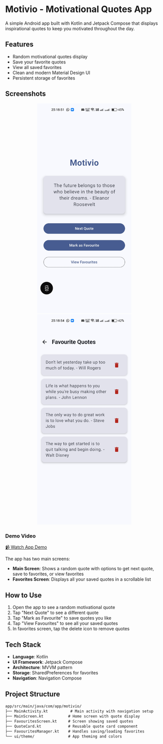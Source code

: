# Motivio - Motivational Quotes App

A simple Android app built with Kotlin and Jetpack Compose that displays inspirational quotes to keep you motivated throughout the day.

## Features

- Random motivational quotes display
- Save your favorite quotes
- View all saved favorites
- Clean and modern Material Design UI
- Persistent storage of favorites

## Screenshots

<div align="center">
  <img src="assests/ss1.jpg" width="300" alt="Main Screen"/>
  <img src="assests/ss2.jpg" width="300" alt="Favorites Screen"/>
</div>

### Demo Video
[📹 Watch App Demo](https://drive.google.com/file/d/1tuWaGoYVct0t26E3P1cc4_M8bzJ8gVJo/view?usp=sharing)

The app has two main screens:
- **Main Screen**: Shows a random quote with options to get next quote, save to favorites, or view favorites
- **Favorites Screen**: Displays all your saved quotes in a scrollable list

## How to Use

1. Open the app to see a random motivational quote
2. Tap "Next Quote" to see a different quote
3. Tap "Mark as Favourite" to save quotes you like
4. Tap "View Favourites" to see all your saved quotes
5. In favorites screen, tap the delete icon to remove quotes

## Tech Stack

- **Language**: Kotlin
- **UI Framework**: Jetpack Compose
- **Architecture**: MVVM pattern
- **Storage**: SharedPreferences for favorites
- **Navigation**: Navigation Compose

## Project Structure

```
app/src/main/java/com/app/motivio/
├── MainActivity.kt          # Main activity with navigation setup
├── MainScreen.kt           # Home screen with quote display
├── FavouritesScreen.kt     # Screen showing saved quotes
├── QuoteCard.kt            # Reusable quote card component
├── FavouritesManager.kt    # Handles saving/loading favorites
└── ui/theme/               # App theming and colors
```